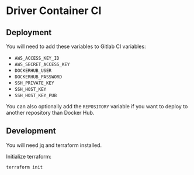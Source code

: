 # Driver Container CI

## Deployment

You will need to add these variables to Gitlab CI variables:

* `AWS_ACCESS_KEY_ID`
* `AWS_SECRET_ACCESS_KEY`
* `DOCKERHUB_USER`
* `DOCKERHUB_PASSWORD`
* `SSH_PRIVATE_KEY`
* `SSH_HOST_KEY`
* `SSH_HOST_KEY_PUB`

You can also optionally add the `REPOSITORY` variable if you want to deploy to
another repository than Docker Hub.

## Development

You will need jq and terraform installed.


Initialize terraform:
```sh
terraform init
```
